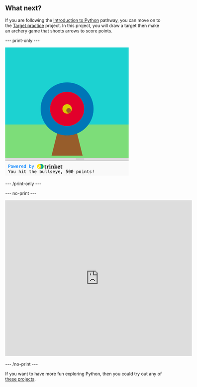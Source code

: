 ## What next?

If you are following the [Introduction to Python](https://projects.raspberrypi.org/en/raspberrypi/python-intro) pathway, you can move on to the [Target practice](https://projects.raspberrypi.org/en/projects/target-practice) project. In this project, you will draw a target then make an archery game that shoots arrows to score points.

--- print-only ---

![Archery project](images/archery-project.png)

--- /print-only ---

--- no-print ---

<iframe src="https://editor.raspberrypi.org/embed/viewer/python-archery-example?show_visual_tab=true" width="600" height="500" frameborder="0" marginwidth="0" marginheight="0" allowfullscreen>
</iframe>

--- /no-print ---

If you want to have more fun exploring Python, then you could try out any of [these projects](https://projects.raspberrypi.org/en/projects?software%5B%5D=python).
